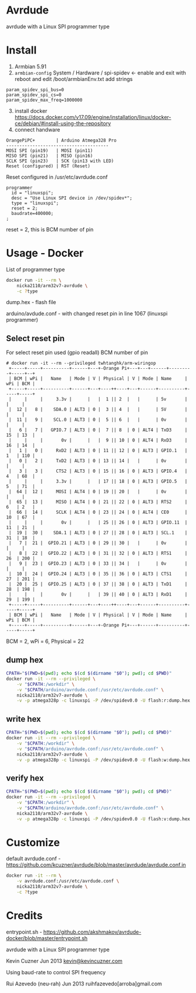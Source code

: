 Avrdude
=======

avrdude with a Linux SPI programmer type

Install
=======

1. Armbian 5.91
2. ```armbian-config```
System / Hardware / spi-spidev <- enable and exit with reboot
and edit
/boot/armbianEnv.txt
add strings
```
param_spidev_spi_bus=0
param_spidev_spi_cs=0
param_spidev_max_freq=1000000
```
3. install docker https://docs.docker.com/v17.09/engine/installation/linux/docker-ce/debian/#install-using-the-repository
4. connect handware
```
OrangePiPC+  	   | Arduino Atmega328 Pro
---------------------------------------
MOSI SPI (pin19)   | MOSI (pin11)
MISO SPI (pin21)   | MISO (pin16)
SCLK SPI (pin23)   | SCK (pin13 with LED)
Reset (configured) | RST (Reset)
```

Reset configured in /usr/etc/avrdude.conf
```
programmer
  id = "linuxspi";
  desc = "Use Linux SPI device in /dev/spidev*";
  type = "linuxspi";
  reset = 2;
  baudrate=400000;
;
```
reset = 2, this is BCM number of pin

Usage - Docker
==============

List of programmer type

```sh
docker run -it --rm \
	nicka2110/arm32v7-avrdude \
	-c ?type
```

dump.hex - flash file

arduino/avdude.conf - with changed reset pin in line 1067 (linuxspi programmer)

Select reset pin
----------------

For select reset pin used (gpio readall) BCM number of pin
```
# docker run -it --rm --privileged twhtanghk/arm-wiringop
 +-----+-----+----------+------+---+-Orange Pi+---+---+------+---------+-----+--+
 | BCM | wPi |   Name   | Mode | V | Physical | V | Mode | Name     | wPi | BCM |
 +-----+-----+----------+------+---+----++----+---+------+----------+-----+-----+
 |     |     |     3.3v |      |   |  1 || 2  |   |      | 5v       |     |     |
 |  12 |   8 |    SDA.0 | ALT3 | 0 |  3 || 4  |   |      | 5V       |     |     |
 |  11 |   9 |    SCL.0 | ALT3 | 0 |  5 || 6  |   |      | 0v       |     |     |
 |   6 |   7 |   GPIO.7 | ALT3 | 0 |  7 || 8  | 0 | ALT4 | TxD3     | 15  | 13  |
 |     |     |       0v |      |   |  9 || 10 | 0 | ALT4 | RxD3     | 16  | 14  |
 |   1 |   0 |     RxD2 | ALT3 | 0 | 11 || 12 | 0 | ALT3 | GPIO.1   | 1   | 110 |
 |   0 |   2 |     TxD2 | ALT3 | 0 | 13 || 14 |   |      | 0v       |     |     |
 |   3 |   3 |     CTS2 | ALT3 | 0 | 15 || 16 | 0 | ALT3 | GPIO.4   | 4   | 68  |
 |     |     |     3.3v |      |   | 17 || 18 | 0 | ALT3 | GPIO.5   | 5   | 71  |
 |  64 |  12 |     MOSI | ALT4 | 0 | 19 || 20 |   |      | 0v       |     |     |
 |  65 |  13 |     MISO | ALT4 | 0 | 21 || 22 | 0 | ALT3 | RTS2     | 6   | 2   |
 |  66 |  14 |     SCLK | ALT4 | 0 | 23 || 24 | 0 | ALT4 | CE0      | 10  | 67  |
 |     |     |       0v |      |   | 25 || 26 | 0 | ALT3 | GPIO.11  | 11  | 21  |
 |  19 |  30 |    SDA.1 | ALT3 | 0 | 27 || 28 | 0 | ALT3 | SCL.1    | 31  | 18  |
 |   7 |  21 |  GPIO.21 | ALT3 | 0 | 29 || 30 |   |      | 0v       |     |     |
 |   8 |  22 |  GPIO.22 | ALT3 | 0 | 31 || 32 | 0 | ALT3 | RTS1     | 26  | 200 |
 |   9 |  23 |  GPIO.23 | ALT3 | 0 | 33 || 34 |   |      | 0v       |     |     |
 |  10 |  24 |  GPIO.24 | ALT3 | 0 | 35 || 36 | 0 | ALT3 | CTS1     | 27  | 201 |
 |  20 |  25 |  GPIO.25 | ALT3 | 0 | 37 || 38 | 0 | ALT3 | TxD1     | 28  | 198 |
 |     |     |       0v |      |   | 39 || 40 | 0 | ALT3 | RxD1     | 29  | 199 |
 +-----+-----+----------+------+---+----++----+---+------+----------+-----+-----+
 | BCM | wPi |   Name   | Mode | V | Physical | V | Mode | Name     | wPi | BCM |
 +-----+-----+----------+------+---+-Orange Pi+---+------+----------+-----+-----+
```
BCM = 2, wPi = 6, Physical = 22

dump hex
--------
```sh
CPATH="$(PWD=$(pwd); echo $(cd $(dirname "$0"); pwd); cd $PWD)"
docker run -it --rm --privileged \
	-v "$CPATH:/workdir" \
	-v "$CPATH/arduino/avrdude.conf:/usr/etc/avrdude.conf" \
	nicka2110/arm32v7-avrdude \
	-v -p atmega328p -c linuxspi -P /dev/spidev0.0 -U flash:r:dump.hex:r
```

write hex
---------
```sh
CPATH="$(PWD=$(pwd); echo $(cd $(dirname "$0"); pwd); cd $PWD)"
docker run -it --rm --privileged \
	-v "$CPATH:/workdir" \
	-v "$CPATH/arduino/avrdude.conf:/usr/etc/avrdude.conf" \
	nicka2110/arm32v7-avrdude \
	-v -p atmega328p -c linuxspi -P /dev/spidev0.0 -U flash:w:dump.hex
```

verify hex
---------
```sh
CPATH="$(PWD=$(pwd); echo $(cd $(dirname "$0"); pwd); cd $PWD)"
docker run -it --rm --privileged \
	-v "$CPATH:/workdir" \
	-v "$CPATH/arduino/avrdude.conf:/usr/etc/avrdude.conf" \
	nicka2110/arm32v7-avrdude \
	-v -p atmega328p -c linuxspi -P /dev/spidev0.0 -U flash:v:dump.hex
```

Customize
=========
default avrdude.conf - https://github.com/kcuzner/avrdude/blob/master/avrdude/avrdude.conf.in

```sh
docker run -it --rm \
	-v avrdude.conf:/usr/etc/avrdude.conf \
	nicka2110/arm32v7-avrdude \
	-c ?type
```

Credits
=======
entrypoint.sh - https://github.com/akshmakov/avrdude-docker/blob/master/entrypoint.sh

avrdude with a Linux SPI programmer type

Kevin Cuzner Jun 2013 kevin@kevincuzner.com

Using baud-rate to control SPI frequency

Rui Azevedo (neu-rah) Jun 2013 ruihfazevedo[arroba]gmail.com
